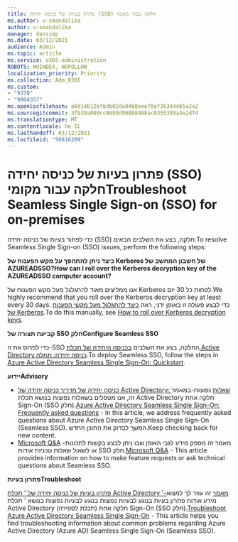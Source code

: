 ```yaml
---
title: פתרון בעיות של כניסה יחידה (SSO) חלקה עבור מקומי
ms.author: v-smandalika
author: v-smandalika
manager: dansimp
ms.date: 03/12/2021
audience: Admin
ms.topic: article
ms.service: o365-administration
ROBOTS: NOINDEX, NOFOLLOW
localization_priority: Priority
ms.collection: Adm_O365
ms.custom:
- "9370"
- "9004357"
ms.openlocfilehash: a8d14b12bfb3b02da0468eee70af26344465a2a2
ms.sourcegitcommit: 3fb39a080cc8680d960b8468ac9355389a3e2df4
ms.translationtype: MT
ms.contentlocale: he-IL
ms.lasthandoff: 03/12/2021
ms.locfileid: "50816209"
---
```

# <a name="troubleshoot-seamless-single-sign-on-sso-for-on-premises"></a><span data-ttu-id="a2e2b-102">פתרון בעיות של כניסה יחידה (SSO) חלקה עבור מקומי</span><span class="sxs-lookup"><span data-stu-id="a2e2b-102">Troubleshoot Seamless Single Sign-on (SSO) for on-premises</span></span>

<span data-ttu-id="a2e2b-103">כדי לפתור בעיות של כניסה יחידה (SSO) חלקה, בצע את השלבים הבאים:</span><span class="sxs-lookup"><span data-stu-id="a2e2b-103">To resolve Seamless Single Sign-on (SSO) issues, perform the following steps:</span></span>

<span data-ttu-id="a2e2b-104">**כיצד ניתן להתהפך על מקש הפענוח של Kerberos של חשבון המחשב של AZUREADSSO?**</span><span class="sxs-lookup"><span data-stu-id="a2e2b-104">**How can I roll over the Kerberos decryption key of the AZUREADSSO computer account?**</span></span>

<span data-ttu-id="a2e2b-105">אנו ממליצים מאוד להתגלגל מעל מקש הפענוח של Kerberos לפחות כל 30 יום.</span><span class="sxs-lookup"><span data-stu-id="a2e2b-105">We highly recommend that you roll over the Kerberos decryption key at least every 30 days.</span></span> <span data-ttu-id="a2e2b-106">כדי לבצע פעולה זו באופן ידני, ראה [כיצד להתגלגל מעל מקשי הפענוח של Kerberos](https://docs.microsoft.com/azure/active-directory/hybrid/how-to-connect-sso-faq#).</span><span class="sxs-lookup"><span data-stu-id="a2e2b-106">To do this manually, see [How to roll over Kerberos decryption keys](https://docs.microsoft.com/azure/active-directory/hybrid/how-to-connect-sso-faq#).</span></span>

<span data-ttu-id="a2e2b-107">**קביעת תצורה של SSO חלק**</span><span class="sxs-lookup"><span data-stu-id="a2e2b-107">**Configure Seamless SSO**</span></span>

<span data-ttu-id="a2e2b-108">כדי לפרוס את ה-SSO החלקה, בצע את השלבים [בכניסה היחידה של תכלת Active Directory כניסה יחידה: תחלה](https://docs.microsoft.com/azure/active-directory/hybrid/how-to-connect-sso-quick-start#step-5-roll-over-keys).</span><span class="sxs-lookup"><span data-stu-id="a2e2b-108">To deploy Seamless SSO, follow the steps in [Azure Active Directory Seamless Single Sign-On: Quickstart](https://docs.microsoft.com/azure/active-directory/hybrid/how-to-connect-sso-quick-start#step-5-roll-over-keys).</span></span>

<span data-ttu-id="a2e2b-109">**יידוע**</span><span class="sxs-lookup"><span data-stu-id="a2e2b-109">**Advisory**</span></span>

- <span data-ttu-id="a2e2b-110">[כניסה יחידה של מדריך כניסה יחידה של Active Directory: שאלות](https://docs.microsoft.com/azure/active-directory/hybrid/how-to-connect-sso-faq) נפוצות-במאמר זה, אנו מטפלים בשאלות נפוצות בנושא תכלת Active Directory חלקה אחת Sign-On (SSO חלק).</span><span class="sxs-lookup"><span data-stu-id="a2e2b-110">[Azure Active Directory Seamless Single Sign-On: Frequently asked questions](https://docs.microsoft.com/azure/active-directory/hybrid/how-to-connect-sso-faq) - In this article, we address frequently asked questions about Azure Active Directory Seamless Single Sign-On (Seamless SSO).</span></span> <span data-ttu-id="a2e2b-111">המשך לבדוק את התוכן החדש.</span><span class="sxs-lookup"><span data-stu-id="a2e2b-111">Keep checking back for new content.</span></span>
- <span data-ttu-id="a2e2b-112">[Microsoft Q&A](https://docs.microsoft.com/answers/topics/azure-ad-single-sign-on.html) -מאמר זה מספק מידע לגבי האופן שבו ניתן לבצע בקשות לתכונות או לשאול שאלות טכניות אודות SSO חלק.</span><span class="sxs-lookup"><span data-stu-id="a2e2b-112">[Microsoft Q&A](https://docs.microsoft.com/answers/topics/azure-ad-single-sign-on.html) - This article provides information on how to make feature requests or ask technical questions about Seamless SSO.</span></span>

<span data-ttu-id="a2e2b-113">**פתרון בעיות**</span><span class="sxs-lookup"><span data-stu-id="a2e2b-113">**Troubleshoot**</span></span>

<span data-ttu-id="a2e2b-114">[פתרון בעיות של כניסה יחידה של ' תכלת Active Directory '-מאמר](https://docs.microsoft.com/azure/active-directory/hybrid/tshoot-connect-sso) זה עוזר לך למצוא מידע אודות פתרון בעיות בנוגע לבעיות נפוצות בנוגע לבעיות נפוצות בנושא ' תכלת Active Directory (תכלת לספירה) חלקה אחת Sign-On (SSO חלק).</span><span class="sxs-lookup"><span data-stu-id="a2e2b-114">[Troubleshoot Azure Active Directory Seamless Single Sign-On](https://docs.microsoft.com/azure/active-directory/hybrid/tshoot-connect-sso) - This article helps you find troubleshooting information about common problems regarding Azure Active Directory (Azure AD) Seamless Single Sign-On (Seamless SSO).</span></span>







